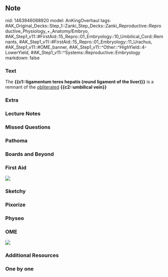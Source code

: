## Note
nid: 1463946088920
model: AnKingOverhaul
tags: #AK_Original_Decks::Step_1::Zanki_Step_Decks::Zanki_Reproductive::Reproductive_Physiology_+_Anatomy/Embryo, #AK_Step1_v11::#FirstAid::15_Repro::01_Embryology::10_Umbilical_Cord::Remnants, #AK_Step1_v11::#FirstAid::15_Repro::01_Embryology::11_Urachus, #AK_Step1_v11::#OME_banner, #AK_Step1_v11::^Other::^HighYield::4-LowerYield, #AK_Step1_v11::^Systems::Reproductive::Embryology
markdown: false

### Text
The <b>{{c1::ligamentum teres hepatis (round ligament of the
liver)}}</b> is a remnant of the <u>obliterated</u>
<b>{{c2::umbilical vein}}</b>

### Extra


### Lecture Notes


### Missed Questions


### Pathoma


### Boards and Beyond


### First Aid
<img src="tmpPkY54d.png">

### Sketchy


### Pixorize


### Physeo


### OME
<div class="ome-widget">
  <a href="https://onlinemeded.org?ref=anki"><img src=
  "_OME_AnkiFlashcards_General_7.png"></a>
</div>

### Additional Resources


### One by one

